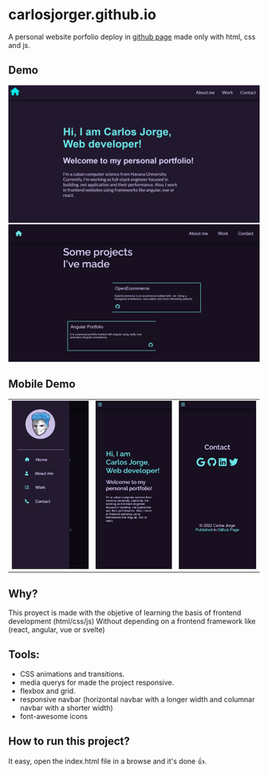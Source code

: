 # carlosjorger.github.io

A personal website porfolio deploy in [github page](https://carlosjorger.github.io/) made only with html, css and js.

## Demo

![demo](./images/demo1.jpg)
![demo](./images/demo2.jpg)

## Mobile Demo

|                             |                             |                             |
| :-------------------------: | :-------------------------: | :-------------------------: |
| ![demo](./images/demo3.jpg) | ![demo](./images/demo4.jpg) | ![demo](./images/demo5.jpg) |

## Why?

This proyect is made with the objetive of learning the basis of frontend development (html/css/js) Without depending on a frontend framework like (react, angular, vue or svelte)

## Tools:

- CSS animations and transitions.
- media querys for made the project responsive.
- flexbox and grid.
- responsive navbar (horizontal navbar with a longer width and columnar navbar with a shorter width)
- font-awesome icons

## How to run this project?

It easy, open the index.html file in a browse and it's done 👍.
